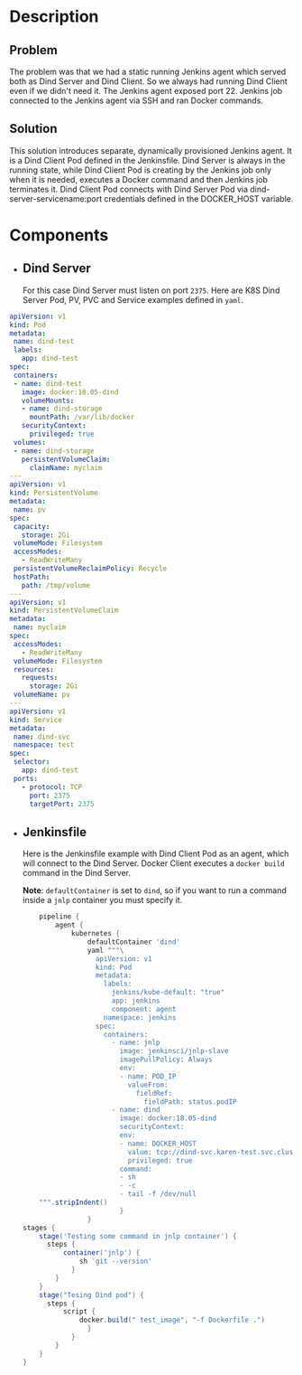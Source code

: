  # Description
 ## Problem
 The problem was that we had a static running Jenkins agent which served both as Dind Server and Dind Client. So we always had running Dind Client even if we didn't need it. The Jenkins agent exposed port 22. Jenkins job connected to the Jenkins agent via SSH and ran Docker commands.
 ## Solution
 This solution introduces separate, dynamically provisioned Jenkins agent. It is a Dind Client Pod defined in the Jenkinsfile. Dind Server is always in the running state, while Dind Client Pod is creating by the Jenkins job only when it is needed, executes a Docker command and then Jenkins job terminates it. Dind Client Pod connects with Dind Server Pod via dind-server-servicename:port credentials defined in the DOCKER_HOST variable.
 # Components
 * ##  Dind Server
    For this case Dind Server must listen on port ``2375``. Here are K8S Dind Server Pod, PV, PVC and Service examples defined in ``yaml``.
 ``` yaml
apiVersion: v1
kind: Pod
metadata:
  name: dind-test
  labels:  
    app: dind-test
spec:  
  containers:
  - name: dind-test
    image: docker:18.05-dind
    volumeMounts: 
    - name: dind-storage
      mountPath: /var/lib/docker
    securityContext:
      privileged: true
  volumes:
  - name: dind-storage
    persistentVolumeClaim:
      claimName: myclaim
---
apiVersion: v1
kind: PersistentVolume
metadata:
  name: pv
spec:
  capacity:
    storage: 2Gi
  volumeMode: Filesystem
  accessModes:
    - ReadWriteMany
  persistentVolumeReclaimPolicy: Recycle
  hostPath:
    path: /tmp/volume
--- 
apiVersion: v1
kind: PersistentVolumeClaim
metadata:
  name: myclaim
spec:
  accessModes:
    - ReadWriteMany
  volumeMode: Filesystem
  resources:
    requests:
      storage: 2Gi
  volumeName: pv 
---
apiVersion: v1
kind: Service
metadata:
  name: dind-svc
  namespace: test
spec:
  selector:
    app: dind-test
  ports:
    - protocol: TCP
      port: 2375
      targetPort: 2375
 ``` 
* ## Jenkinsfile
    Here is the Jenkinsfile example with Dind Client Pod as an agent, which will connect to the Dind Server. Docker Client executes a ``docker build`` command in the Dind Server.

    **Note**: ``defaultContainer`` is set to `dind`, so if you want to run a command inside a ``jnlp`` container you must specify it.
    ```groovy
        pipeline {
            agent {
                kubernetes {
                    defaultContainer 'dind'
                    yaml """\
                      apiVersion: v1
                      kind: Pod
                      metadata:
                        labels:
                          jenkins/kube-default: "true"
                          app: jenkins
                          component: agent
                        namespace: jenkins
                      spec:
                        containers:
                          - name: jnlp
                            image: jenkinsci/jnlp-slave
                            imagePullPolicy: Always
                            env:
                            - name: POD_IP
                              valueFrom:
                                fieldRef:
                                  fieldPath: status.podIP
                          - name: dind
                            image: docker:18.05-dind
                            securityContext:
                            env:
                            - name: DOCKER_HOST
                              value: tcp://dind-svc.karen-test.svc.cluster.local:2375              
                              privileged: true
                            command:
                            - sh 
                            - -c
                            - tail -f /dev/null
        """.stripIndent()                    
                            }
                    }
    stages {
        stage('Testing some command in jnlp container') {
          steps { 
              container('jnlp') {
                  sh 'git --version'
                }                               
            }                  
        }
        stage("Tesing Dind pod") {
          steps {
              script {
                  docker.build(" test_image", "-f Dockerfile .")
                    }
                }
            }
        }
    }
